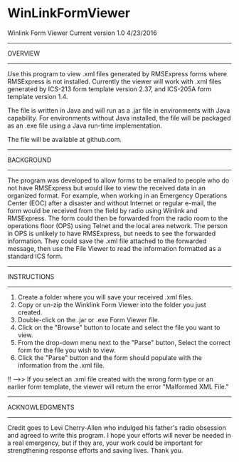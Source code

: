 # WinLinkFormViewer

Winlink Form Viewer
Current version 1.0
4/23/2016

**************************
OVERVIEW
**************************

Use this program to view .xml files generated by RMSExpress forms where RMSExpress is not installed.  Currently the viewer will work with .xml files generated by ICS-213 form template version 2.37, and ICS-205A form template version 1.4.

The file is written in Java and will run as a .jar file in environments with Java capability.  For environments without Java installed, the file will be packaged as an .exe file using a Java run-time implementation.  

The file will be available at github.com.

*************************
BACKGROUND
*************************

The program was developed to allow forms to be emailed to people who do not have RMSExpress but would like to view the received data in an organized format.  For example, when working in an Emergency Operations Center (EOC) after a disaster and without Internet or regular e-mail, the form would be received from the field by radio using Winlink and RMSExpress.  The form could then be forwarded from the radio room to the operations floor (OPS) using Telnet and the local area network.  The person in OPS is unlikely to have RMSExpress, but needs to see the forwarded information.  They could save the .xml file attached to the forwarded message, then use the File Viewer to read the information formatted as a standard ICS form. 



*************************
INSTRUCTIONS
*************************

1) Create a folder where you will save your received .xml files. </br>
2) Copy or un-zip the Winklink Form Viewer into the folder you just created. </br>
3) Double-click on the .jar or .exe Form Viewer file. </br>
4) Click on the "Browse" button to locate and select the file you want to view. </br>
5) From the drop-down menu next to the "Parse" button, Select the correct form for the file you wish to view. </br>
6) Click the "Parse" button and the form should populate with the information from the .xml file. </br>

!! -->> If you select an .xml file created with the wrong form type or an earlier form template, the viewer will return the error "Malformed XML File."

************************
ACKNOWLEDGMENTS
************************

Credit goes to Levi Cherry-Allen who indulged his father's radio obsession and agreed to write this program.  I hope your efforts will never be needed in a real emergency, but if they are, your work could be important for strengthening response efforts and saving lives.  Thank you.
 



 

